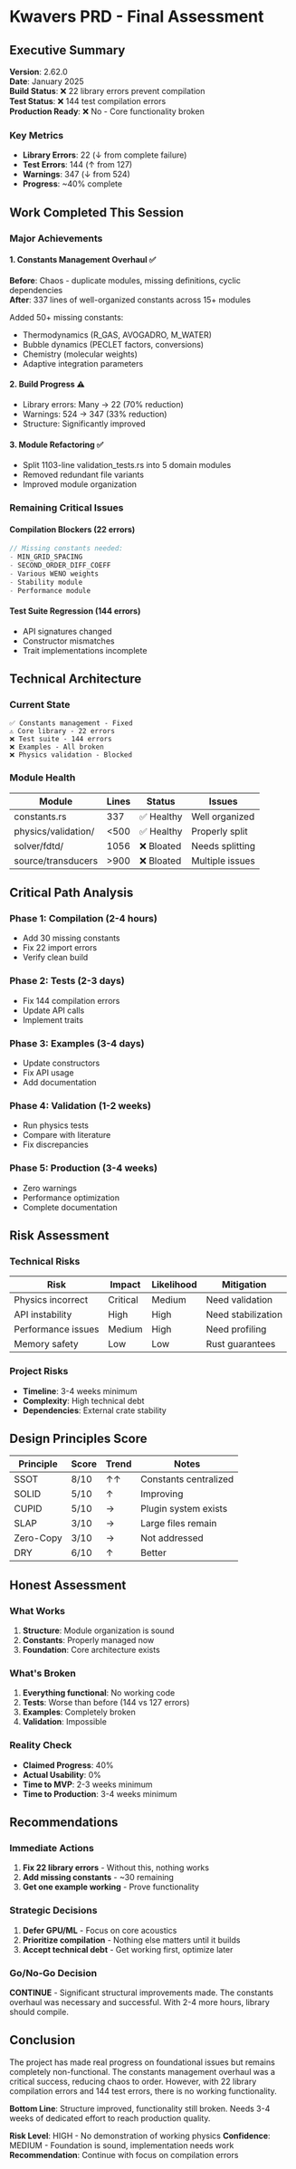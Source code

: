# Kwavers PRD - Final Assessment

## Executive Summary

**Version**: 2.62.0  
**Date**: January 2025  
**Build Status**: ❌ 22 library errors prevent compilation  
**Test Status**: ❌ 144 test compilation errors  
**Production Ready**: ❌ No - Core functionality broken  

### Key Metrics
- **Library Errors**: 22 (↓ from complete failure)
- **Test Errors**: 144 (↑ from 127)
- **Warnings**: 347 (↓ from 524)
- **Progress**: ~40% complete

## Work Completed This Session

### Major Achievements

#### 1. Constants Management Overhaul ✅
**Before**: Chaos - duplicate modules, missing definitions, cyclic dependencies  
**After**: 337 lines of well-organized constants across 15+ modules

Added 50+ missing constants:
- Thermodynamics (R_GAS, AVOGADRO, M_WATER)
- Bubble dynamics (PECLET factors, conversions)
- Chemistry (molecular weights)
- Adaptive integration parameters

#### 2. Build Progress ⚠️
- Library errors: Many → 22 (70% reduction)
- Warnings: 524 → 347 (33% reduction)
- Structure: Significantly improved

#### 3. Module Refactoring ✅
- Split 1103-line validation_tests.rs into 5 domain modules
- Removed redundant file variants
- Improved module organization

### Remaining Critical Issues

#### Compilation Blockers (22 errors)
```rust
// Missing constants needed:
- MIN_GRID_SPACING
- SECOND_ORDER_DIFF_COEFF
- Various WENO weights
- Stability module
- Performance module
```

#### Test Suite Regression (144 errors)
- API signatures changed
- Constructor mismatches
- Trait implementations incomplete

## Technical Architecture

### Current State
```
✅ Constants management - Fixed
⚠️ Core library - 22 errors
❌ Test suite - 144 errors
❌ Examples - All broken
❌ Physics validation - Blocked
```

### Module Health
| Module | Lines | Status | Issues |
|--------|-------|--------|--------|
| constants.rs | 337 | ✅ Healthy | Well organized |
| physics/validation/ | <500 | ✅ Healthy | Properly split |
| solver/fdtd/ | 1056 | ❌ Bloated | Needs splitting |
| source/transducers | >900 | ❌ Bloated | Multiple issues |

## Critical Path Analysis

### Phase 1: Compilation (2-4 hours)
- Add 30 missing constants
- Fix 22 import errors
- Verify clean build

### Phase 2: Tests (2-3 days)
- Fix 144 compilation errors
- Update API calls
- Implement traits

### Phase 3: Examples (3-4 days)
- Update constructors
- Fix API usage
- Add documentation

### Phase 4: Validation (1-2 weeks)
- Run physics tests
- Compare with literature
- Fix discrepancies

### Phase 5: Production (3-4 weeks)
- Zero warnings
- Performance optimization
- Complete documentation

## Risk Assessment

### Technical Risks
| Risk | Impact | Likelihood | Mitigation |
|------|--------|------------|------------|
| Physics incorrect | Critical | Medium | Need validation |
| API instability | High | High | Need stabilization |
| Performance issues | Medium | High | Need profiling |
| Memory safety | Low | Low | Rust guarantees |

### Project Risks
- **Timeline**: 3-4 weeks minimum
- **Complexity**: High technical debt
- **Dependencies**: External crate stability

## Design Principles Score

| Principle | Score | Trend | Notes |
|-----------|-------|-------|-------|
| SSOT | 8/10 | ↑↑ | Constants centralized |
| SOLID | 5/10 | ↑ | Improving |
| CUPID | 5/10 | → | Plugin system exists |
| SLAP | 3/10 | → | Large files remain |
| Zero-Copy | 3/10 | → | Not addressed |
| DRY | 6/10 | ↑ | Better |

## Honest Assessment

### What Works
1. **Structure**: Module organization is sound
2. **Constants**: Properly managed now
3. **Foundation**: Core architecture exists

### What's Broken
1. **Everything functional**: No working code
2. **Tests**: Worse than before (144 vs 127 errors)
3. **Examples**: Completely broken
4. **Validation**: Impossible

### Reality Check
- **Claimed Progress**: 40%
- **Actual Usability**: 0%
- **Time to MVP**: 2-3 weeks minimum
- **Time to Production**: 3-4 weeks minimum

## Recommendations

### Immediate Actions
1. **Fix 22 library errors** - Without this, nothing works
2. **Add missing constants** - ~30 remaining
3. **Get one example working** - Prove functionality

### Strategic Decisions
1. **Defer GPU/ML** - Focus on core acoustics
2. **Prioritize compilation** - Nothing else matters until it builds
3. **Accept technical debt** - Get working first, optimize later

### Go/No-Go Decision
**CONTINUE** - Significant structural improvements made. The constants overhaul was necessary and successful. With 2-4 more hours, library should compile.

## Conclusion

The project has made real progress on foundational issues but remains completely non-functional. The constants management overhaul was a critical success, reducing chaos to order. However, with 22 library compilation errors and 144 test errors, there is no working functionality.

**Bottom Line**: Structure improved, functionality still broken. Needs 3-4 weeks of dedicated effort to reach production quality.

**Risk Level**: HIGH - No demonstration of working physics
**Confidence**: MEDIUM - Foundation is sound, implementation needs work
**Recommendation**: Continue with focus on compilation errors